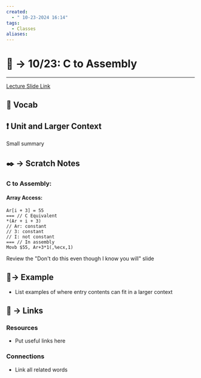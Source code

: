 ```yaml
---
created:
  - " 10-23-2024 16:14"
tags:
  - Classes
aliases:
---
```


# 📗 -> 10/23: C to Assembly
---
[Lecture Slide Link](https://docs.google.com/presentation/d/1v1cZJXS_wVo-gieASmFeRCDuFcJgk1uXb-DV6ld1TGM/edit#slide=id.p)

## 🎤 Vocab


## ❗ Unit and Larger Context
Small summary

## ✒️ -> Scratch Notes
### C to Assembly:
#### Array Access:
```
Ar[i + 3] = 55
=== // C Equivalent
*(Ar + i + 3) 
// Ar: constant
// 3: constant
// I: not constant
=== // In assembly
Movb $55, Ar+3*1(,%ecx,1)
```

Review the "Don't do this even though I know you will" slide
	


## 🧪-> Example
- List examples of where entry contents can fit in a larger context

## 🔗 -> Links
### Resources
- Put useful links here

### Connections
- Link all related words
